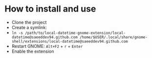 # How to install and use
- Clone the project
- Create a symlink:
- `ln -s /path/to/local-datetime-gnome-extension/local-datetime@saeeddev94.github.com /home/$USER/.local/share/gnome-shell/extensions/local-datetime@saeeddev94.github.com`
- Restart GNOME: `Alt+F2` + `r` + `Enter`
- Enable the extension
